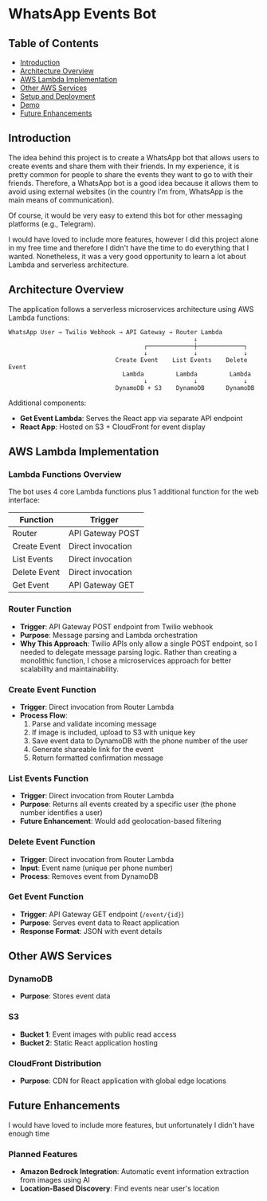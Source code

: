 # WhatsApp Events Bot

## Table of Contents
- [Introduction](#introduction)
- [Architecture Overview](#architecture-overview)
- [AWS Lambda Implementation](#aws-lambda-implementation)
- [Other AWS Services](#other-aws-services)
- [Setup and Deployment](#setup-and-deployment)
- [Demo](#demo)
- [Future Enhancements](#future-enhancements)

## Introduction

The idea behind this project is to create a WhatsApp bot that allows users to create events and share them with their friends. In my experience, it is pretty common for people to share the events they want to go to with their friends. Therefore, a WhatsApp bot is a good idea because it allows them to avoid using external websites (in the country I'm from, WhatsApp is the main means of communication).

Of course, it would be very easy to extend this bot for other messaging platforms (e.g., Telegram).

I would have loved to include more features, however I did this project alone in my free time and therefore I didn't have the time to do everything that I wanted. Nonetheless, it was a very good opportunity to learn a lot about Lambda and serverless architecture.

## Architecture Overview

The application follows a serverless microservices architecture using AWS Lambda functions:

```
WhatsApp User → Twilio Webhook → API Gateway → Router Lambda
                                                    ↓
                                      ┌─────────────┼─────────────┐
                                      ↓             ↓             ↓
                              Create Event    List Events    Delete Event
                                Lambda         Lambda         Lambda
                                      ↓             ↓             ↓
                              DynamoDB + S3    DynamoDB      DynamoDB
```

Additional components:
- **Get Event Lambda**: Serves the React app via separate API endpoint
- **React App**: Hosted on S3 + CloudFront for event display

## AWS Lambda Implementation

### Lambda Functions Overview

The bot uses 4 core Lambda functions plus 1 additional function for the web interface:

| Function | Trigger |
|----------|---------|
| Router | API Gateway POST |
| Create Event | Direct invocation |
| List Events | Direct invocation |
| Delete Event | Direct invocation |
| Get Event | API Gateway GET |

### Router Function

- **Trigger**: API Gateway POST endpoint from Twilio webhook
- **Purpose**: Message parsing and Lambda orchestration
- **Why This Approach**: Twilio APIs only allow a single POST endpoint, so I needed to delegate message parsing logic. Rather than creating a monolithic function, I chose a microservices approach for better scalability and maintainability.

### Create Event Function

- **Trigger**: Direct invocation from Router Lambda
- **Process Flow**:
  1. Parse and validate incoming message
  2. If image is included, upload to S3 with unique key
  3. Save event data to DynamoDB with the phone number of the user
  4. Generate shareable link for the event
  5. Return formatted confirmation message

### List Events Function

- **Trigger**: Direct invocation from Router Lambda
- **Purpose**: Returns all events created by a specific user (the phone number identifies a user)
- **Future Enhancement**: Would add geolocation-based filtering

### Delete Event Function

- **Trigger**: Direct invocation from Router Lambda
- **Input**: Event name (unique per phone number)
- **Process**: Removes event from DynamoDB

### Get Event Function

- **Trigger**: API Gateway GET endpoint (`/event/{id}`)
- **Purpose**: Serves event data to React application
- **Response Format**: JSON with event details

## Other AWS Services

### DynamoDB
- **Purpose**: Stores event data

### S3
- **Bucket 1**: Event images with public read access
- **Bucket 2**: Static React application hosting

### CloudFront Distribution
- **Purpose**: CDN for React application with global edge locations

## Future Enhancements

I would have loved to include more features, but unfortunately I didn't have enough time

### Planned Features
- **Amazon Bedrock Integration**: Automatic event information extraction from images using AI
- **Location-Based Discovery**: Find events near user's location